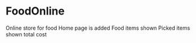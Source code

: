 # FoodOnline
Online store for food
Home page is added
Food items shown
Picked items shown
total cost
